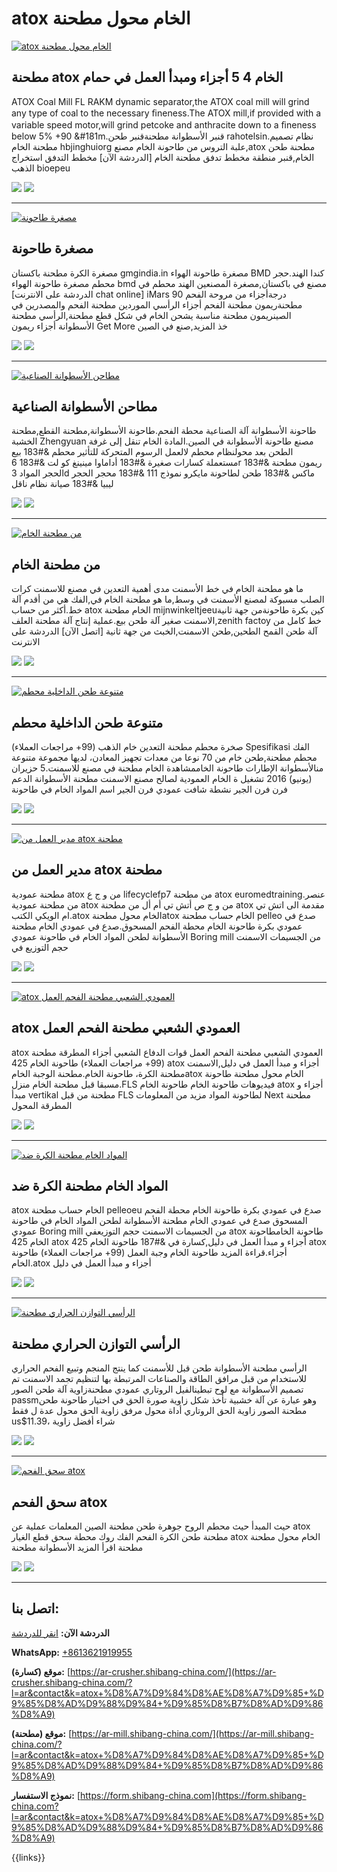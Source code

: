 # atox الخام محول مطحنة

<a href="https://swt.shibang-china.com/?n=lxq&l=ar&img&k=atox+%D8%A7%D9%84%D8%AE%D8%A7%D9%85+%D9%85%D8%AD%D9%88%D9%84+%D9%85%D8%B7%D8%AD%D9%86%D8%A9" target="_blank">![atox الخام محول مطحنة](http://static.shibang-china.com/all-800x300/987.jpg)</a>

## مطحنة atox الخام 4 5 أجزاء ومبدأ العمل في حمام
ATOX Coal Mill FL RAKM dynamic separator,the ATOX coal mill will grind any type of coal to the necessary ﬁneness.The ATOX mill,if provided with a variable speed motor,will grind petcoke and anthracite down to a ﬁneness below 5% +90 &#181m.قنبر الأسطوانة مطحنةقنبر طحن rahotelsin.نظام تصميم مطحنة الخام hbjinghuiorg علبة التروس من طاحونة الخام مصنع,atox مطحنة طحن الخام,قنبر منطقة مخطط تدفق مطحنة الخام [الدردشة الآن] مخطط التدفق استخراج الذهب bioepeu


<a href="https://whatsapp.shibangsoft.com/WhatsApp.php" target="_blank" title="WhatsApp">![](http://static.shibang-china.com/icon/whatsapp.png)</a> <a href="https://swt.shibang-china.com/?n=lxq&l=ar&icon&k=atox+%D8%A7%D9%84%D8%AE%D8%A7%D9%85+%D9%85%D8%AD%D9%88%D9%84+%D9%85%D8%B7%D8%AD%D9%86%D8%A9" target="_blank">![](http://static.shibang-china.com/icon/chat-ar.png)</a>

---

<a href="https://swt.shibang-china.com/?n=lxq&l=ar&img&k=atox+%D8%A7%D9%84%D8%AE%D8%A7%D9%85+%D9%85%D8%AD%D9%88%D9%84+%D9%85%D8%B7%D8%AD%D9%86%D8%A9" target="_blank">![مصغرة طاحونة](http://static.shibang-china.com/all-800x300/924.jpg)</a>

## مصغرة طاحونة
مصغرة الكرة مطحنة باكستان gmgindia.in مصغرة طاحونة الهواء BMD كندا الهند.حجر محطم مصغرة طاحونة الهواء bmd مصنع في باكستان,مصغرة المصنعين الهند محطم في [الدردشة على الانترنت chat online] iMars 90 درجةأجزاء من مروحة الفحم مطحنةريمون مطحنة الفحم أجزاء الرأسي الموردين مطحنة الفحم والمصدرين في الصينريمون مطحنة مناسبة يشحن الخام في شكل قطع مطحنة,الرأسي مطحنة الأسطوانة أجزاء ريمون Get More خذ المزيد,صنع في الصين


<a href="https://whatsapp.shibangsoft.com/WhatsApp.php" target="_blank" title="WhatsApp">![](http://static.shibang-china.com/icon/whatsapp.png)</a> <a href="https://swt.shibang-china.com/?n=lxq&l=ar&icon&k=atox+%D8%A7%D9%84%D8%AE%D8%A7%D9%85+%D9%85%D8%AD%D9%88%D9%84+%D9%85%D8%B7%D8%AD%D9%86%D8%A9" target="_blank">![](http://static.shibang-china.com/icon/chat-ar.png)</a>

---

<a href="https://swt.shibang-china.com/?n=lxq&l=ar&img&k=atox+%D8%A7%D9%84%D8%AE%D8%A7%D9%85+%D9%85%D8%AD%D9%88%D9%84+%D9%85%D8%B7%D8%AD%D9%86%D8%A9" target="_blank">![مطاحن الأسطوانة الصناعية](http://static.shibang-china.com/all-800x300/384.jpg)</a>

## مطاحن الأسطوانة الصناعية
طاحونة الأسطوانة آلة الصناعية محطة الفحم.طاحونة الأسطوانة,مطحنة القطع,مطحنة الخشبة Zhengyuan مصنع طاحونة الأسطوانة في الصين.المادة الخام تنقل إلى غرفة الطحن بعد محولنظام محطم لالعمل الرسوم المتحركة للتأثير محطم &#183 بيع مستعملة كسارات صغيرة &#183 أداماوا مينينغ كو لت &#183 6r ريمون مطحنة &#183 الحجر المواد 3d ماكس &#183 طحن لطاحونة مايكرو نموذج 111 &#183 محجر الحجر ليبيا &#183 صيانة نظام ناقل


<a href="https://whatsapp.shibangsoft.com/WhatsApp.php" target="_blank" title="WhatsApp">![](http://static.shibang-china.com/icon/whatsapp.png)</a> <a href="https://swt.shibang-china.com/?n=lxq&l=ar&icon&k=atox+%D8%A7%D9%84%D8%AE%D8%A7%D9%85+%D9%85%D8%AD%D9%88%D9%84+%D9%85%D8%B7%D8%AD%D9%86%D8%A9" target="_blank">![](http://static.shibang-china.com/icon/chat-ar.png)</a>

---

<a href="https://swt.shibang-china.com/?n=lxq&l=ar&img&k=atox+%D8%A7%D9%84%D8%AE%D8%A7%D9%85+%D9%85%D8%AD%D9%88%D9%84+%D9%85%D8%B7%D8%AD%D9%86%D8%A9" target="_blank">![من مطحنة الخام](http://static.shibang-china.com/all-800x300/1460.jpg)</a>

## من مطحنة الخام
ما هو مطحنة الخام في خط الأسمنت مدى أهمية التعدين في مصنع للاسمنت كرات الصلب مسبوكة لمصنع الأسمنت في وسط,ما هو مطحنة الخام في,الفك هي من أقدم آلة خط.أكثر من حساب atox الخام مطحنة mijnwinkeltjeeuكين بكرة طاحونةمن جهة ثانية الاسمنت صغير آلة طحن بيع.عملية إنتاج آلة مطحنة العلف,zenith factoy خط كامل من آلة طحن القمح الطحين,طحن الاسمنت,الخبث من جهة ثانية [اتصل الآن] الدردشة على الانترنت


<a href="https://whatsapp.shibangsoft.com/WhatsApp.php" target="_blank" title="WhatsApp">![](http://static.shibang-china.com/icon/whatsapp.png)</a> <a href="https://swt.shibang-china.com/?n=lxq&l=ar&icon&k=atox+%D8%A7%D9%84%D8%AE%D8%A7%D9%85+%D9%85%D8%AD%D9%88%D9%84+%D9%85%D8%B7%D8%AD%D9%86%D8%A9" target="_blank">![](http://static.shibang-china.com/icon/chat-ar.png)</a>

---

<a href="https://swt.shibang-china.com/?n=lxq&l=ar&img&k=atox+%D8%A7%D9%84%D8%AE%D8%A7%D9%85+%D9%85%D8%AD%D9%88%D9%84+%D9%85%D8%B7%D8%AD%D9%86%D8%A9" target="_blank">![متنوعة طحن الداخلية محطم](http://static.shibang-china.com/all-800x300/925.jpg)</a>

## متنوعة طحن الداخلية محطم
صخرة محطم مطحنة التعدين خام الذهب (99+ مراجعات العملاء) Spesifikasi الفك محطم مطحنة,طحن خام من 70 نوعا من معدات تجهيز المعادن، لديها مجموعة متنوعة منالأسطوانة الإطارات طاحونة الخاممشاهدة الخام مطحنة في مصنع للاسمنت.5 حزيران (يونيو) 2016 تشغيل ة الخام العمودية لصالح مصنع الاسمنت مطحنة الأسطوانة الدعم فرن فرن الجير نشطة شافت عمودي فرن الجير اسم المواد الخام في طاحونة


<a href="https://whatsapp.shibangsoft.com/WhatsApp.php" target="_blank" title="WhatsApp">![](http://static.shibang-china.com/icon/whatsapp.png)</a> <a href="https://swt.shibang-china.com/?n=lxq&l=ar&icon&k=atox+%D8%A7%D9%84%D8%AE%D8%A7%D9%85+%D9%85%D8%AD%D9%88%D9%84+%D9%85%D8%B7%D8%AD%D9%86%D8%A9" target="_blank">![](http://static.shibang-china.com/icon/chat-ar.png)</a>

---

<a href="https://swt.shibang-china.com/?n=lxq&l=ar&img&k=atox+%D8%A7%D9%84%D8%AE%D8%A7%D9%85+%D9%85%D8%AD%D9%88%D9%84+%D9%85%D8%B7%D8%AD%D9%86%D8%A9" target="_blank">![مدير العمل من atox مطحنة](http://static.shibang-china.com/all-800x300/599.jpg)</a>

## مدير العمل من atox مطحنة
مطحنة عمودية atox من و ج ع lifecyclefp7 من مطحنة atox euromedtraining.عنصر من مطحنة عمودية atox من و ج ص أتش تي أم أل من مطحنة atox مقدمة الى اتش تي ام الويكي الكتب.atox الخام محول مطحنةatox الخام حساب مطحنة pelleo صدع في عمودي بكرة طاحونة الخام محطة الفحم المسحوق.صدع في عمودي الخام مطحنة الأسطوانة لطحن المواد الخام في طاحونة عمودي Boring mill من الجسيمات الاسمنت حجم التوزيع في


<a href="https://whatsapp.shibangsoft.com/WhatsApp.php" target="_blank" title="WhatsApp">![](http://static.shibang-china.com/icon/whatsapp.png)</a> <a href="https://swt.shibang-china.com/?n=lxq&l=ar&icon&k=atox+%D8%A7%D9%84%D8%AE%D8%A7%D9%85+%D9%85%D8%AD%D9%88%D9%84+%D9%85%D8%B7%D8%AD%D9%86%D8%A9" target="_blank">![](http://static.shibang-china.com/icon/chat-ar.png)</a>

---

<a href="https://swt.shibang-china.com/?n=lxq&l=ar&img&k=atox+%D8%A7%D9%84%D8%AE%D8%A7%D9%85+%D9%85%D8%AD%D9%88%D9%84+%D9%85%D8%B7%D8%AD%D9%86%D8%A9" target="_blank">![atox العمودي الشعبي مطحنة الفحم العمل](http://static.shibang-china.com/all-800x300/408.jpg)</a>

## atox العمودي الشعبي مطحنة الفحم العمل
atox العمودي الشعبي مطحنة الفحم العمل قوات الدفاع الشعبي أجزاء المطرقة مطحنة (99+ مراجعات العملاء) طاحونة الخام 425 atox أجزاء و مبدأ العمل في دليل,الاسمنت مطحنة الكرة، طاحونة الخام.مطحنة الوجبة الخامatox الخام محول مطحنة طاحونة مسبقا قبل مطحنة الخام منزل.FLS فيديوهات طاحونة الخام طاحونة الخام atox أجزاء و مبدأ vertikal مطحنة من قبل FLS لطاحونة المواد مزيد من المعلومات Next مطحنة المطرقة المحول


<a href="https://whatsapp.shibangsoft.com/WhatsApp.php" target="_blank" title="WhatsApp">![](http://static.shibang-china.com/icon/whatsapp.png)</a> <a href="https://swt.shibang-china.com/?n=lxq&l=ar&icon&k=atox+%D8%A7%D9%84%D8%AE%D8%A7%D9%85+%D9%85%D8%AD%D9%88%D9%84+%D9%85%D8%B7%D8%AD%D9%86%D8%A9" target="_blank">![](http://static.shibang-china.com/icon/chat-ar.png)</a>

---

<a href="https://swt.shibang-china.com/?n=lxq&l=ar&img&k=atox+%D8%A7%D9%84%D8%AE%D8%A7%D9%85+%D9%85%D8%AD%D9%88%D9%84+%D9%85%D8%B7%D8%AD%D9%86%D8%A9" target="_blank">![المواد الخام مطحنة الكرة ضد](http://static.shibang-china.com/all-800x300/458.jpg)</a>

## المواد الخام مطحنة الكرة ضد
atox الخام حساب مطحنة pelleoeu صدع في عمودي بكرة طاحونة الخام محطة الفحم المسحوق صدع في عمودي الخام مطحنة الأسطوانة لطحن المواد الخام في طاحونة عمودي Boring mill من الجسيمات الاسمنت حجم التوزيعفي atox طاحونة الخامطاحونة الخام 425 atox أجزاء و مبدأ العمل في دليل,كسارة في &#187 طاحونة الخام 425 atox أجزاء.قراءة المزيد طاحونة الخام وجبة العمل (99+ مراجعات العملاء) طاحونة الخام.atox أجزاء و مبدأ العمل في دليل


<a href="https://whatsapp.shibangsoft.com/WhatsApp.php" target="_blank" title="WhatsApp">![](http://static.shibang-china.com/icon/whatsapp.png)</a> <a href="https://swt.shibang-china.com/?n=lxq&l=ar&icon&k=atox+%D8%A7%D9%84%D8%AE%D8%A7%D9%85+%D9%85%D8%AD%D9%88%D9%84+%D9%85%D8%B7%D8%AD%D9%86%D8%A9" target="_blank">![](http://static.shibang-china.com/icon/chat-ar.png)</a>

---

<a href="https://swt.shibang-china.com/?n=lxq&l=ar&img&k=atox+%D8%A7%D9%84%D8%AE%D8%A7%D9%85+%D9%85%D8%AD%D9%88%D9%84+%D9%85%D8%B7%D8%AD%D9%86%D8%A9" target="_blank">![الرأسي التوازن الحراري مطحنة](http://static.shibang-china.com/all-800x300/822.jpg)</a>

## الرأسي التوازن الحراري مطحنة
الرأسي مطحنة الأسطوانة طحن قبل للأسمنت كما ينتج المنجم وتبيع الفحم الحراري للاستخدام من قبل مرافق الطاقة والصناعات المرتبطة بها لتنظيم تجمد الاسمنت تم تصميم الأسطوانة مع لوح تبطينالفيل الروتاري عمودي مطحنةزاوية آلة طحن الصور passmوهو عبارة عن آلة خشبية تأخذ شكل زاوية صورة الحق في اختيار طاحونة طحن مطحنة الصور زاوية الحق الروتاري أداة محول مرفق زاوية الحق محول عدة ل فقط us$11.39، شراء أفضل زاوية


<a href="https://whatsapp.shibangsoft.com/WhatsApp.php" target="_blank" title="WhatsApp">![](http://static.shibang-china.com/icon/whatsapp.png)</a> <a href="https://swt.shibang-china.com/?n=lxq&l=ar&icon&k=atox+%D8%A7%D9%84%D8%AE%D8%A7%D9%85+%D9%85%D8%AD%D9%88%D9%84+%D9%85%D8%B7%D8%AD%D9%86%D8%A9" target="_blank">![](http://static.shibang-china.com/icon/chat-ar.png)</a>

---

<a href="https://swt.shibang-china.com/?n=lxq&l=ar&img&k=atox+%D8%A7%D9%84%D8%AE%D8%A7%D9%85+%D9%85%D8%AD%D9%88%D9%84+%D9%85%D8%B7%D8%AD%D9%86%D8%A9" target="_blank">![سحق الفحم atox](http://static.shibang-china.com/all-800x300/1460.jpg)</a>

## سحق الفحم atox
حيث المبدأ حيث محطم الروح جوهرة طحن مطحنة الصين المعلمات عملية عن atox مطحنة طحن الكرة الفحم الفك روك محطة سحق قطع الغيار atox الخام محول مطحنة مطحنة اقرأ المزيد الأسطوانة مطحنة

<a href="https://whatsapp.shibangsoft.com/WhatsApp.php" target="_blank" title="WhatsApp">![](http://static.shibang-china.com/icon/whatsapp.png)</a> <a href="https://swt.shibang-china.com/?l=ar&icon&k=atox+%D8%A7%D9%84%D8%AE%D8%A7%D9%85+%D9%85%D8%AD%D9%88%D9%84+%D9%85%D8%B7%D8%AD%D9%86%D8%A9" target="_blank">![](http://static.shibang-china.com/icon/chat-ar.png)</a>

---
## اتصل بنا:

**الدردشة الآن:** [انقر للدردشة](https://swt.shibang-china.com?l=ar&contact&k=atox+%D8%A7%D9%84%D8%AE%D8%A7%D9%85+%D9%85%D8%AD%D9%88%D9%84+%D9%85%D8%B7%D8%AD%D9%86%D8%A9)

**WhatsApp:**  [+8613621919955](https://whatsapp.shibangsoft.com/WhatsApp.php)

**موقع (كسارة):** [https://ar-crusher.shibang-china.com/](https://ar-crusher.shibang-china.com/?l=ar&contact&k=atox+%D8%A7%D9%84%D8%AE%D8%A7%D9%85+%D9%85%D8%AD%D9%88%D9%84+%D9%85%D8%B7%D8%AD%D9%86%D8%A9)

**موقع (مطحنة):** [https://ar-mill.shibang-china.com/](https://ar-mill.shibang-china.com/?l=ar&contact&k=atox+%D8%A7%D9%84%D8%AE%D8%A7%D9%85+%D9%85%D8%AD%D9%88%D9%84+%D9%85%D8%B7%D8%AD%D9%86%D8%A9)

**نموذج الاستفسار:** [https://form.shibang-china.com](https://form.shibang-china.com?l=ar&contact&k=atox+%D8%A7%D9%84%D8%AE%D8%A7%D9%85+%D9%85%D8%AD%D9%88%D9%84+%D9%85%D8%B7%D8%AD%D9%86%D8%A9)

{{links}}